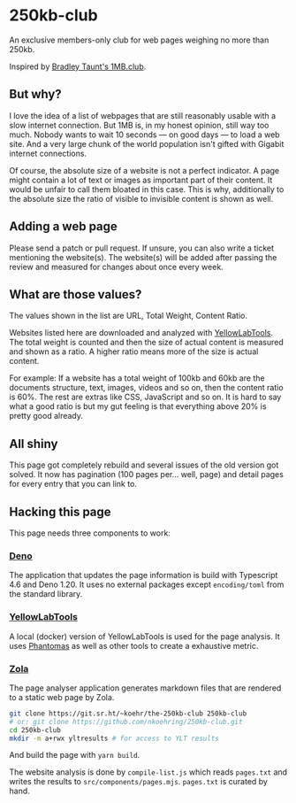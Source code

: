 # 250kb-club

An exclusive members-only club for web pages weighing no more than 250kb.

Inspired by [Bradley Taunt's 1MB.club](https://1mb.club/).

## But why?

I love the idea of a list of webpages that are still reasonably usable with a slow internet connection. But 1MB is, in my honest opinion, still way too much. Nobody wants to wait 10 seconds — on good days — to load a web site. And a very large chunk of the world population isn't gifted with Gigabit internet connections.

Of course, the absolute size of a website is not a perfect indicator. A page might contain a lot of text or images as important part of their content. It would be unfair to call them bloated in this case. This is why, additionally to the absolute size the ratio of visible to invisible content is shown as well.

## Adding a web page

Please send a patch or pull request. If unsure, you can also write a ticket mentioning the website(s). The website(s) will be added after passing the review and measured for changes about once every week.

## What are those values?

The values shown in the list are URL, Total Weight, Content Ratio.

Websites listed here are downloaded and analyzed with
[YellowLabTools](https://yellowlab.tools).
The total weight is counted and then the size of actual content is measured
and shown as a ratio. A higher ratio means more of the size is actual content.

For example: If a website has a total weight of 100kb and 60kb are the
documents structure, text, images, videos and so on, then the content ratio
is 60%. The rest are extras like CSS, JavaScript and so on. It is hard to
say what a good ratio is but my gut feeling is that everything above 20% is
pretty good already.

## All shiny

This page got completely rebuild and several issues of the old version got solved. It now has pagination (100 pages per... well, page) and detail pages for every entry that you can link to.

## Hacking this page

This page needs three components to work:

### [Deno](https://deno.land/)

The application that updates the page information is build with Typescript 4.6 and Deno 1.20. It uses no external packages except `encoding/toml` from the standard library.

### [YellowLabTools](https://yellowlab.tools/)

A local (docker) version of YellowLabTools is used for the page analysis. It uses [Phantomas](https://github.com/macbre/phantomas) as well as other tools to create a exhaustive metric.

### [Zola](https://www.getzola.org/)

The page analyser application generates markdown files that are rendered to a static web page by Zola.

```sh
git clone https://git.sr.ht/~koehr/the-250kb-club 250kb-club
# or: git clone https://github.com/nkoehring/250kb-club.git
cd 250kb-club
mkdir -m a+rwx yltresults # for access to YLT results
```

And build the page with `yarn build`.

The website analysis is done by `compile-list.js` which reads `pages.txt` and
writes the results to `src/components/pages.mjs`. `pages.txt` is curated by hand.
